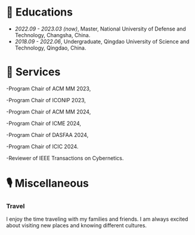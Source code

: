 
# 📖 Educations
- *2022.09 - 2023.03 (now)*, Master, National University of Defense and Technology, Changsha, China.
- *2018.09 - 2022.06*, Undergraduate, Qingdao University of Science and Technology, Qingdao, China.


# 💬 Services
-Program Chair of ACM MM 2023,

-Program Chair of ICONIP 2023, 

-Program Chair of ACM MM 2024, 

-Program Chair of ICME 2024, 

-Program Chair of DASFAA 2024, 

-Program Chair of ICIC 2024.

-Reviewer of IEEE Transactions on Cybernetics.


# 🎙 Miscellaneous

### Travel
I enjoy the time traveling with my families and friends. I am always excited about visiting new places and knowing different cultures.



<!-- - I love to watch movies. It's really relaxing to watch a good movie quietly at the cinema.
- It's fun for me to play billiards 🎱, drink 🍺, and travel 🏄 with my friends. -->






